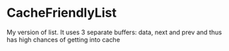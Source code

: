 # CacheFriendlyList 
My version of list. It uses 3 separate buffers: data, next and prev and thus has high chances of getting into cache

